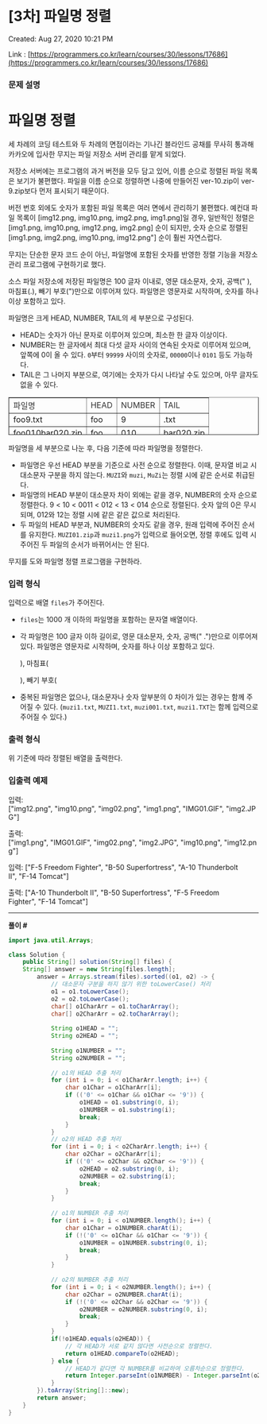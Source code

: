 # [3차] 파일명 정렬

Created: Aug 27, 2020 10:21 PM

Link : [https://programmers.co.kr/learn/courses/30/lessons/17686](https://programmers.co.kr/learn/courses/30/lessons/17686)

### **문제 설명**

# **파일명 정렬**

세 차례의 코딩 테스트와 두 차례의 면접이라는 기나긴 블라인드 공채를 무사히 통과해 카카오에 입사한 무지는 파일 저장소 서버 관리를 맡게 되었다.

저장소 서버에는 프로그램의 과거 버전을 모두 담고 있어, 이름 순으로 정렬된 파일 목록은 보기가 불편했다. 파일을 이름 순으로 정렬하면 나중에 만들어진 ver-10.zip이 ver-9.zip보다 먼저 표시되기 때문이다.

버전 번호 외에도 숫자가 포함된 파일 목록은 여러 면에서 관리하기 불편했다. 예컨대 파일 목록이 [img12.png, img10.png, img2.png, img1.png]일 경우, 일반적인 정렬은 [img1.png, img10.png, img12.png, img2.png] 순이 되지만, 숫자 순으로 정렬된 [img1.png, img2.png, img10.png, img12.png"] 순이 훨씬 자연스럽다.

무지는 단순한 문자 코드 순이 아닌, 파일명에 포함된 숫자를 반영한 정렬 기능을 저장소 관리 프로그램에 구현하기로 했다.

소스 파일 저장소에 저장된 파일명은 100 글자 이내로, 영문 대소문자, 숫자, 공백(" ), 마침표(.), 빼기 부호(")만으로 이루어져 있다. 파일명은 영문자로 시작하며, 숫자를 하나 이상 포함하고 있다.

파일명은 크게 HEAD, NUMBER, TAIL의 세 부분으로 구성된다.

- HEAD는 숫자가 아닌 문자로 이루어져 있으며, 최소한 한 글자 이상이다.
- NUMBER는 한 글자에서 최대 다섯 글자 사이의 연속된 숫자로 이루어져 있으며, 앞쪽에 0이 올 수 있다. `0`부터 `99999` 사이의 숫자로, `00000`이나 `0101` 등도 가능하다.
- TAIL은 그 나머지 부분으로, 여기에는 숫자가 다시 나타날 수도 있으며, 아무 글자도 없을 수 있다.

<table style="border-collapse: collapse; width: 100%; height: 76px;" border="1"><tbody><tr style="height: 19px;"><td style="height: 19px;"><span style="color: #333333;">파일명</span></td><td style="height: 19px;"><span style="color: #333333;">HEAD</span></td><td style="height: 19px;"><span style="color: #333333;">NUMBER</span></td><td style="height: 19px;"><span style="color: #333333;">TAIL</span></td></tr><tr style="height: 19px;"><td style="height: 19px;">foo9.txt</td><td style="height: 19px;">foo</td><td style="height: 19px;">9</td><td style="height: 19px;">.txt</td></tr><tr style="height: 19px;"><td style="height: 19px;">foo010bar020.zip</td><td style="height: 19px;">foo</td><td style="height: 19px;">010</td><td style="height: 19px;">bar020.zip</td></tr><tr style="height: 19px;"><td style="height: 19px;">F-15</td><td style="height: 19px;">F-</td><td style="height: 19px;">15</td><td style="height: 19px;">(빈 문자열)</td></tr></tbody></table>

파일명을 세 부분으로 나눈 후, 다음 기준에 따라 파일명을 정렬한다.

- 파일명은 우선 HEAD 부분을 기준으로 사전 순으로 정렬한다. 이때, 문자열 비교 시 대소문자 구분을 하지 않는다. `MUZI`와 `muzi`, `MuZi`는 정렬 시에 같은 순서로 취급된다.
- 파일명의 HEAD 부분이 대소문자 차이 외에는 같을 경우, NUMBER의 숫자 순으로 정렬한다. 9 < 10 < 0011 < 012 < 13 < 014 순으로 정렬된다. 숫자 앞의 0은 무시되며, 012와 12는 정렬 시에 같은 같은 값으로 처리된다.
- 두 파일의 HEAD 부분과, NUMBER의 숫자도 같을 경우, 원래 입력에 주어진 순서를 유지한다. `MUZI01.zip`과 `muzi1.png`가 입력으로 들어오면, 정렬 후에도 입력 시 주어진 두 파일의 순서가 바뀌어서는 안 된다.

무지를 도와 파일명 정렬 프로그램을 구현하라.

### **입력 형식**

입력으로 배열 `files`가 주어진다.

- `files`는 1000 개 이하의 파일명을 포함하는 문자열 배열이다.
- 각 파일명은 100 글자 이하 길이로, 영문 대소문자, 숫자, 공백(" .")만으로 이루어져 있다. 파일명은 영문자로 시작하며, 숫자를 하나 이상 포함하고 있다.

    ), 마침표(

    ), 빼기 부호(

- 중복된 파일명은 없으나, 대소문자나 숫자 앞부분의 0 차이가 있는 경우는 함께 주어질 수 있다. (`muzi1.txt`, `MUZI1.txt`, `muzi001.txt`, `muzi1.TXT`는 함께 입력으로 주어질 수 있다.)

### **출력 형식**

위 기준에 따라 정렬된 배열을 출력한다.

### **입출력 예제**

입력: ["img12.png", "img10.png", "img02.png", "img1.png", "IMG01.GIF", "img2.JPG"]

출력: ["img1.png", "IMG01.GIF", "img02.png", "img2.JPG", "img10.png", "img12.png"]

입력: ["F-5 Freedom Fighter", "B-50 Superfortress", "A-10 Thunderbolt II", "F-14 Tomcat"]

출력: ["A-10 Thunderbolt II", "B-50 Superfortress", "F-5 Freedom Fighter", "F-14 Tomcat"]

---

**풀이 #**

```java
import java.util.Arrays;

class Solution {
    public String[] solution(String[] files) {
	String[] answer = new String[files.length];
		answer = Arrays.stream(files).sorted((o1, o2) -> {
			// 대소문자 구분을 하지 않기 위한 toLowerCase() 처리
			o1 = o1.toLowerCase();
			o2 = o2.toLowerCase();
			char[] o1CharArr = o1.toCharArray();
			char[] o2CharArr = o2.toCharArray();
			
			String o1HEAD = "";
			String o2HEAD = "";
			
			String o1NUMBER = "";
			String o2NUMBER = "";
			
			// o1의 HEAD 추출 처리
			for (int i = 0; i < o1CharArr.length; i++) {
				char o1Char = o1CharArr[i];
				if (('0' <= o1Char && o1Char <= '9')) {
					o1HEAD = o1.substring(0, i);
					o1NUMBER = o1.substring(i);
					break;
				}
			}
			// o2의 HEAD 추출 처리
			for (int i = 0; i < o2CharArr.length; i++) {
				char o2Char = o2CharArr[i];
				if (('0' <= o2Char && o2Char <= '9')) {
					o2HEAD = o2.substring(0, i);
					o2NUMBER = o2.substring(i);
					break;
				}
			}
			
			// o1의 NUMBER 추출 처리
			for (int i = 0; i < o1NUMBER.length(); i++) {
				char o1Char = o1NUMBER.charAt(i);
				if (!('0' <= o1Char && o1Char <= '9')) {
					o1NUMBER = o1NUMBER.substring(0, i);
					break;
				}
			}
			
			// o2의 NUMBER 추출 처리
			for (int i = 0; i < o2NUMBER.length(); i++) {
				char o2Char = o2NUMBER.charAt(i);
				if (!('0' <= o2Char && o2Char <= '9')) {
					o2NUMBER = o2NUMBER.substring(0, i);
					break;
				}
			}
			if(!o1HEAD.equals(o2HEAD)) {				
				// 각 HEAD가 서로 같지 않다면 사전순으로 정렬한다.
				return o1HEAD.compareTo(o2HEAD);
			} else {
				// HEAD가 같다면 각 NUMBER를 비교하여 오름차순으로 정렬한다.
				return Integer.parseInt(o1NUMBER) - Integer.parseInt(o2NUMBER);
			}			
		}).toArray(String[]::new);
		return answer;
    }
}
```